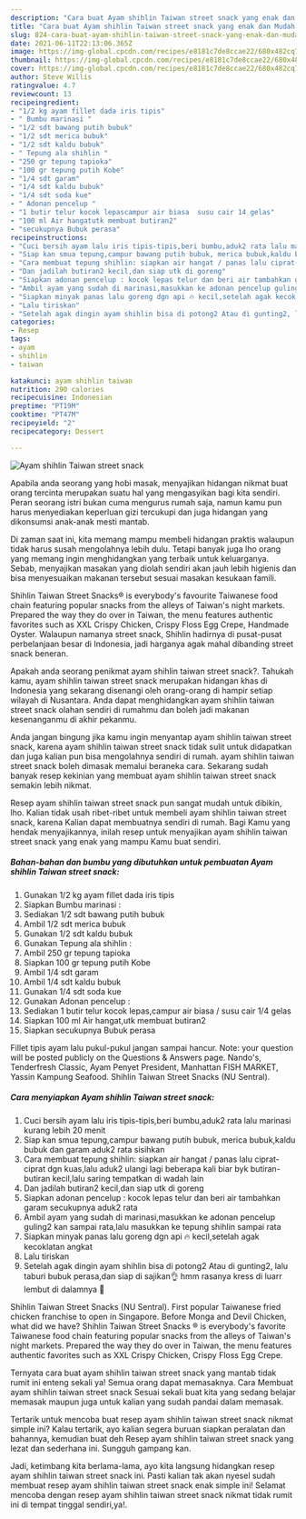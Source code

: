 ```yaml
---
description: "Cara buat Ayam shihlin Taiwan street snack yang enak dan Mudah Dibuat"
title: "Cara buat Ayam shihlin Taiwan street snack yang enak dan Mudah Dibuat"
slug: 824-cara-buat-ayam-shihlin-taiwan-street-snack-yang-enak-dan-mudah-dibuat
date: 2021-06-11T22:13:06.365Z
image: https://img-global.cpcdn.com/recipes/e8181c7de8ccae22/680x482cq70/ayam-shihlin-taiwan-street-snack-foto-resep-utama.jpg
thumbnail: https://img-global.cpcdn.com/recipes/e8181c7de8ccae22/680x482cq70/ayam-shihlin-taiwan-street-snack-foto-resep-utama.jpg
cover: https://img-global.cpcdn.com/recipes/e8181c7de8ccae22/680x482cq70/ayam-shihlin-taiwan-street-snack-foto-resep-utama.jpg
author: Steve Willis
ratingvalue: 4.7
reviewcount: 13
recipeingredient:
- "1/2 kg ayam fillet dada iris tipis"
- " Bumbu marinasi "
- "1/2 sdt bawang putih bubuk"
- "1/2 sdt merica bubuk"
- "1/2 sdt kaldu bubuk"
- " Tepung ala shihlin "
- "250 gr tepung tapioka"
- "100 gr tepung putih Kobe"
- "1/4 sdt garam"
- "1/4 sdt kaldu bubuk"
- "1/4 sdt soda kue"
- " Adonan pencelup "
- "1 butir telur kocok lepascampur air biasa  susu cair 14 gelas"
- "100 ml Air hangatutk membuat butiran2"
- "secukupnya Bubuk perasa"
recipeinstructions:
- "Cuci bersih ayam lalu iris tipis-tipis,beri bumbu,aduk2 rata lalu marinasi kurang lebih 20 menit"
- "Siap kan smua tepung,campur bawang putih bubuk, merica bubuk,kaldu bubuk dan garam aduk2 rata sisihkan"
- "Cara membuat tepung shihlin: siapkan air hangat / panas lalu ciprat- ciprat dgn kuas,lalu aduk2 ulangi lagi beberapa kali biar byk butiran-butiran kecil,lalu saring tempatkan di wadah lain"
- "Dan jadilah butiran2 kecil,dan siap utk di goreng"
- "Siapkan adonan pencelup : kocok lepas telur dan beri air tambahkan garam secukupnya aduk2 rata"
- "Ambil ayam yang sudah di marinasi,masukkan ke adonan pencelup guling2 kan sampai rata,lalu masukkan ke tepung shihlin sampai rata"
- "Siapkan minyak panas lalu goreng dgn api 🔥 kecil,setelah agak kecoklatan angkat"
- "Lalu tiriskan"
- "Setelah agak dingin ayam shihlin bisa di potong2 Atau di gunting2, lalu taburi bubuk perasa,dan siap di sajikan👌 hmm rasanya kress di luarr lembut di dalamnya 🤗"
categories:
- Resep
tags:
- ayam
- shihlin
- taiwan

katakunci: ayam shihlin taiwan 
nutrition: 290 calories
recipecuisine: Indonesian
preptime: "PT19M"
cooktime: "PT47M"
recipeyield: "2"
recipecategory: Dessert

---
```



![Ayam shihlin Taiwan street snack](https://img-global.cpcdn.com/recipes/e8181c7de8ccae22/680x482cq70/ayam-shihlin-taiwan-street-snack-foto-resep-utama.jpg)

Apabila anda seorang yang hobi masak, menyajikan hidangan nikmat buat orang tercinta merupakan suatu hal yang mengasyikan bagi kita sendiri. Peran seorang istri bukan cuma mengurus rumah saja, namun kamu pun harus menyediakan keperluan gizi tercukupi dan juga hidangan yang dikonsumsi anak-anak mesti mantab.

Di zaman  saat ini, kita memang mampu membeli hidangan praktis walaupun tidak harus susah mengolahnya lebih dulu. Tetapi banyak juga lho orang yang memang ingin menghidangkan yang terbaik untuk keluarganya. Sebab, menyajikan masakan yang diolah sendiri akan jauh lebih higienis dan bisa menyesuaikan makanan tersebut sesuai masakan kesukaan famili. 

Shihlin Taiwan Street Snacks® is everybody&#39;s favourite Taiwanese food chain featuring popular snacks from the alleys of Taiwan&#39;s night markets. Prepared the way they do over in Taiwan, the menu features authentic favorites such as XXL Crispy Chicken, Crispy Floss Egg Crepe, Handmade Oyster. Walaupun namanya street snack, Shihlin hadirnya di pusat-pusat perbelanjaan besar di Indonesia, jadi harganya agak mahal dibanding street snack beneran.

Apakah anda seorang penikmat ayam shihlin taiwan street snack?. Tahukah kamu, ayam shihlin taiwan street snack merupakan hidangan khas di Indonesia yang sekarang disenangi oleh orang-orang di hampir setiap wilayah di Nusantara. Anda dapat menghidangkan ayam shihlin taiwan street snack olahan sendiri di rumahmu dan boleh jadi makanan kesenanganmu di akhir pekanmu.

Anda jangan bingung jika kamu ingin menyantap ayam shihlin taiwan street snack, karena ayam shihlin taiwan street snack tidak sulit untuk didapatkan dan juga kalian pun bisa mengolahnya sendiri di rumah. ayam shihlin taiwan street snack boleh dimasak memalui beraneka cara. Sekarang sudah banyak resep kekinian yang membuat ayam shihlin taiwan street snack semakin lebih nikmat.

Resep ayam shihlin taiwan street snack pun sangat mudah untuk dibikin, lho. Kalian tidak usah ribet-ribet untuk membeli ayam shihlin taiwan street snack, karena Kalian dapat membuatnya sendiri di rumah. Bagi Kamu yang hendak menyajikannya, inilah resep untuk menyajikan ayam shihlin taiwan street snack yang enak yang mampu Kamu buat sendiri.

<!--inarticleads1-->

##### Bahan-bahan dan bumbu yang dibutuhkan untuk pembuatan Ayam shihlin Taiwan street snack:

1. Gunakan 1/2 kg ayam fillet dada iris tipis
1. Siapkan  Bumbu marinasi :
1. Sediakan 1/2 sdt bawang putih bubuk
1. Ambil 1/2 sdt merica bubuk
1. Gunakan 1/2 sdt kaldu bubuk
1. Gunakan  Tepung ala shihlin :
1. Ambil 250 gr tepung tapioka
1. Siapkan 100 gr tepung putih Kobe
1. Ambil 1/4 sdt garam
1. Ambil 1/4 sdt kaldu bubuk
1. Gunakan 1/4 sdt soda kue
1. Gunakan  Adonan pencelup :
1. Sediakan 1 butir telur kocok lepas,campur air biasa / susu cair 1/4 gelas
1. Siapkan 100 ml Air hangat,utk membuat butiran2
1. Siapkan secukupnya Bubuk perasa


Fillet tipis ayam lalu pukul-pukul jangan sampai hancur. Note: your question will be posted publicly on the Questions &amp; Answers page. Nando&#39;s, Tenderfresh Classic, Ayam Penyet President, Manhattan FISH MARKET, Yassin Kampung Seafood. Shihlin Taiwan Street Snacks (NU Sentral). 

<!--inarticleads2-->

##### Cara menyiapkan Ayam shihlin Taiwan street snack:

1. Cuci bersih ayam lalu iris tipis-tipis,beri bumbu,aduk2 rata lalu marinasi kurang lebih 20 menit
1. Siap kan smua tepung,campur bawang putih bubuk, merica bubuk,kaldu bubuk dan garam aduk2 rata sisihkan
1. Cara membuat tepung shihlin: siapkan air hangat / panas lalu ciprat- ciprat dgn kuas,lalu aduk2 ulangi lagi beberapa kali biar byk butiran-butiran kecil,lalu saring tempatkan di wadah lain
1. Dan jadilah butiran2 kecil,dan siap utk di goreng
1. Siapkan adonan pencelup : kocok lepas telur dan beri air tambahkan garam secukupnya aduk2 rata
1. Ambil ayam yang sudah di marinasi,masukkan ke adonan pencelup guling2 kan sampai rata,lalu masukkan ke tepung shihlin sampai rata
1. Siapkan minyak panas lalu goreng dgn api 🔥 kecil,setelah agak kecoklatan angkat
1. Lalu tiriskan
1. Setelah agak dingin ayam shihlin bisa di potong2 Atau di gunting2, lalu taburi bubuk perasa,dan siap di sajikan👌 hmm rasanya kress di luarr lembut di dalamnya 🤗


Shihlin Taiwan Street Snacks (NU Sentral). First popular Taiwanese fried chicken franchise to open in Singapore. Before Monga and Devil Chicken, what did we have? Shihlin Taiwan Street Snacks ® is everybody&#39;s favorite Taiwanese food chain featuring popular snacks from the alleys of Taiwan&#39;s night markets. Prepared the way they do over in Taiwan, the menu features authentic favorites such as XXL Crispy Chicken, Crispy Floss Egg Crepe. 

Ternyata cara buat ayam shihlin taiwan street snack yang mantab tidak rumit ini enteng sekali ya! Semua orang dapat memasaknya. Cara Membuat ayam shihlin taiwan street snack Sesuai sekali buat kita yang sedang belajar memasak maupun juga untuk kalian yang sudah pandai dalam memasak.

Tertarik untuk mencoba buat resep ayam shihlin taiwan street snack nikmat simple ini? Kalau tertarik, ayo kalian segera buruan siapkan peralatan dan bahannya, kemudian buat deh Resep ayam shihlin taiwan street snack yang lezat dan sederhana ini. Sungguh gampang kan. 

Jadi, ketimbang kita berlama-lama, ayo kita langsung hidangkan resep ayam shihlin taiwan street snack ini. Pasti kalian tak akan nyesel sudah membuat resep ayam shihlin taiwan street snack enak simple ini! Selamat mencoba dengan resep ayam shihlin taiwan street snack nikmat tidak rumit ini di tempat tinggal sendiri,ya!.

